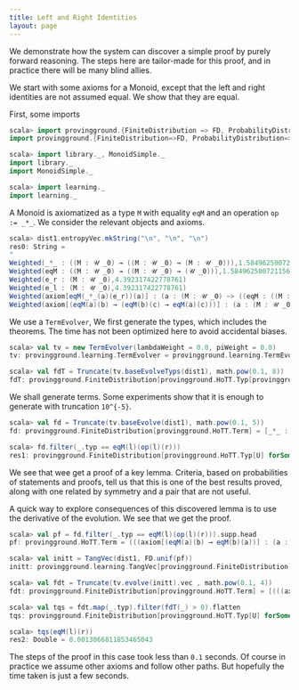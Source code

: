 ```yaml
---
title: Left and Right Identities
layout: page
---
```


We demonstrate how the system can discover a simple proof by purely forward reasoning. The steps here are tailor-made for this proof,
and in practice there will be many blind allies.

We start with some axioms for a Monoid, except that the left and right identities are not assumed equal. We show that they are equal.

First, some imports

```scala
scala> import provingground.{FiniteDistribution => FD, ProbabilityDistribution => PD, _}
import provingground.{FiniteDistribution=>FD, ProbabilityDistribution=>PD, _}

scala> import library._, MonoidSimple._
import library._
import MonoidSimple._

scala> import learning._
import learning._
```

A Monoid is axiomatized as a type `M` with equality `eqM` and an operation `op := _*_`. We consider the relevant objects and axioms.

```scala
scala> dist1.entropyVec.mkString("\n", "\n", "\n")
res0: String =
"
Weighted(_*_ : ((M : 𝒰 _0) → ((M : 𝒰 _0) → (M : 𝒰 _0))),1.5849625007211563)
Weighted(eqM : ((M : 𝒰 _0) → ((M : 𝒰 _0) → (𝒰 _0))),1.5849625007211563)
Weighted(e_r : (M : 𝒰 _0),4.392317422778761)
Weighted(e_l : (M : 𝒰 _0),4.392317422778761)
Weighted(axiom[eqM(_*_(a)(e_r))(a)] : (a : (M : 𝒰 _0) ~> ((eqM : ((M : 𝒰 _0) → ((M : 𝒰 _0) → (𝒰 _0)))) (((_*_ : ((M : 𝒰 _0) → ((M : 𝒰 _0) → (M : 𝒰 _0)))) (a : (M : 𝒰 _0)) : ((M : 𝒰 _0) → (M : 𝒰 _0))) (e_r : (M : 𝒰 _0)) : (M : 𝒰 _0)) : ((M : 𝒰 _0) → (𝒰 _0))) (a : (M : 𝒰 _0)) : 𝒰 _0),4.392317422778761)
Weighted(axiom[(eqM(a)(b) → (eqM(b)(c) → eqM(a)(c)))] : (a : (M : 𝒰 _0) ~> b : (M : 𝒰 _0) ~> c : (M : 𝒰 _0) ~> (((eqM : ((M : 𝒰 _0) → ((M : 𝒰 _0) → (𝒰 _0)))) (a : (...
```

We use a `TermEvolver`, We first generate the types, which includes the theorems.
The time has not been optimized here to avoid accidental biases.

```scala
scala> val tv = new TermEvolver(lambdaWeight = 0.0, piWeight = 0.0)
tv: provingground.learning.TermEvolver = provingground.learning.TermEvolver@2ba64f88

scala> val fdT = Truncate(tv.baseEvolveTyps(dist1), math.pow(0.1, 8))
fdT: provingground.FiniteDistribution[provingground.HoTT.Typ[provingground.HoTT.Term]] = [((eqM : ((M : 𝒰 _0) → ((M : 𝒰 _0) → (𝒰 _0)))) (e_r : (M : 𝒰 _0)) : ((M : 𝒰 _0) → (𝒰 _0))) (e_r : (M : 𝒰 _0)) : 𝒰 _0 : 0.1677002982617327, ((eqM : ((M : 𝒰 _0) → ((M : 𝒰 _0) → (𝒰 _0)))) (e_l : (M : 𝒰 _0)) : ((M : 𝒰 _0) → (𝒰 _0))) (e_l : (M : 𝒰 _0)) : 𝒰 _0 : 0.1677002982617327, ((eqM : ((M : 𝒰 _0) → ((M : 𝒰 _0) → (𝒰 _0)))) (e_r : (M : 𝒰 _0)) : ((M : 𝒰 _0) → (𝒰 _0))) (e_l : (M : 𝒰 _0)) : 𝒰 _0 : 0.1677002982617327, ((eqM : ((M : 𝒰 _0) → ((M : 𝒰 _0) → (𝒰 _0)))) (e_l : (M : 𝒰 _0)) : ((M : 𝒰 _0) → (𝒰 _0))) (e_r : (M : 𝒰 _0)) : 𝒰 _0 : 0.1677002982617327, ((eqM : ((M : 𝒰 _0) → ((M : 𝒰 _0) → (𝒰 _0)))) (e_l : (M : 𝒰 _0)) : ((M : 𝒰 _0) → (𝒰 _0))) (...
```

We shall generate terms. Some experiments show that it is enough to generate with truncation `10^{-5}`.
```scala
scala> val fd = Truncate(tv.baseEvolve(dist1), math.pow(0.1, 5))
fd: provingground.FiniteDistribution[provingground.HoTT.Term] = [_*_ : ((M : 𝒰 _0) → ((M : 𝒰 _0) → (M : 𝒰 _0))) : 0.26999999999999996, eqM : ((M : 𝒰 _0) → ((M : 𝒰 _0) → (𝒰 _0))) : 0.26999999999999996, e_r : (M : 𝒰 _0) : 0.03857142857142857, e_l : (M : 𝒰 _0) : 0.03857142857142857, axiom[eqM(_*_(a)(e_r))(a)] : (a : (M : 𝒰 _0) ~> ((eqM : ((M : 𝒰 _0) → ((M : 𝒰 _0) → (𝒰 _0)))) (((_*_ : ((M : 𝒰 _0) → ((M : 𝒰 _0) → (M : 𝒰 _0)))) (a : (M : 𝒰 _0)) : ((M : 𝒰 _0) → (M : 𝒰 _0))) (e_r : (M : 𝒰 _0)) : (M : 𝒰 _0)) : ((M : 𝒰 _0) → (𝒰 _0))) (a : (M : 𝒰 _0)) : 𝒰 _0) : 0.03857142857142857, axiom[(eqM(a)(b) → (eqM(b)(c) → eqM(a)(c)))] : (a : (M : 𝒰 _0) ~> b : (M : 𝒰 _0) ~> c : (M : 𝒰 _0) ~> (((eqM : ((M : 𝒰 _0) → ((M : 𝒰 _0) → (𝒰 _...

scala> fd.filter(_.typ == eqM(l)(op(l)(r)))
res1: provingground.FiniteDistribution[provingground.HoTT.Typ[U] forSome { type U >: x$1.type <: provingground.HoTT.Term with provingground.HoTT.Subs[U]; val x$1: provingground.HoTT.Term }] = []
```
We see that wee get a proof of a key lemma. Criteria, based on probabilities of statements and proofs,
tell us that this is one of the best results proved, along with one related by symmetry and a pair that are not useful.

A quick way to explore consequences of this discovered lemma is to use the derivative of the evolution.
We see that we get the proof.
```scala
scala> val pf = fd.filter(_.typ == eqM(l)(op(l)(r))).supp.head
pf: provingground.HoTT.Term = (((axiom[(eqM(a)(b) → eqM(b)(a))] : (a : (M : 𝒰 _0) ~> b : (M : 𝒰 _0) ~> (((eqM : ((M : 𝒰 _0) → ((M : 𝒰 _0) → (𝒰 _0)))) (a : (M : 𝒰 _0)) : ((M : 𝒰 _0) → (𝒰 _0))) (b : (M : 𝒰 _0)) : 𝒰 _0) → (((eqM : ((M : 𝒰 _0) → ((M : 𝒰 _0) → (𝒰 _0)))) (b : (M : 𝒰 _0)) : ((M : 𝒰 _0) → (𝒰 _0))) (a : (M : 𝒰 _0)) : 𝒰 _0))) (((_*_ : ((M : 𝒰 _0) → ((M : 𝒰 _0) → (M : 𝒰 _0)))) (e_l : (M : 𝒰 _0)) : ((M : 𝒰 _0) → (M : 𝒰 _0))) (e_r : (M : 𝒰 _0)) : (M : 𝒰 _0)) : (b : (M : 𝒰 _0) ~> (((eqM : ((M : 𝒰 _0) → ((M : 𝒰 _0) → (𝒰 _0)))) (((_*_ : ((M : 𝒰 _0) → ((M : 𝒰 _0) → (M : 𝒰 _0)))) (e_l : (M : 𝒰 _0)) : ((M : 𝒰 _0) → (M : 𝒰 _0))) (e_r : (M : 𝒰 _0)) : (M : 𝒰 _0)) : ((M : 𝒰 _0) → (𝒰 _0))) (b : (M : 𝒰 _0)) : 𝒰 _0) → ...

scala> val initt = TangVec(dist1, FD.unif(pf))
initt: provingground.learning.TangVec[provingground.FiniteDistribution[provingground.HoTT.Term]] = TangVec([eqM : ((M : 𝒰 _0) → ((M : 𝒰 _0) → (𝒰 _0))) : 0.2857142857142857, _*_ : ((M : 𝒰 _0) → ((M : 𝒰 _0) → (M : 𝒰 _0))) : 0.2857142857142857, e_l : (M : 𝒰 _0) : 0.047619047619047616, e_r : (M : 𝒰 _0) : 0.047619047619047616, _*_ : ((M : 𝒰 _0) → ((M : 𝒰 _0) → (M : 𝒰 _0))) : 0.047619047619047616, eqM : ((M : 𝒰 _0) → ((M : 𝒰 _0) → (𝒰 _0))) : 0.047619047619047616, axiom[eqM(a)(a)] : (a : (M : 𝒰 _0) ~> ((eqM : ((M : 𝒰 _0) → ((M : 𝒰 _0) → (𝒰 _0)))) (a : (M : 𝒰 _0)) : ((M : 𝒰 _0) → (𝒰 _0))) (a : (M : 𝒰 _0)) : 𝒰 _0) : 0.047619047619047616, axiom[(eqM(a)(b) → eqM(b)(a))] : (a : (M : 𝒰 _0) ~> b : (M : 𝒰 _0) ~> (((eqM : ((M : 𝒰 _0) → ((M :...

scala> val fdt = Truncate(tv.evolve(initt).vec , math.pow(0.1, 4))
fdt: provingground.FiniteDistribution[provingground.HoTT.Term] = [(((axiom[(eqM(a)(b) → eqM(b)(a))] : (a : (M : 𝒰 _0) ~> b : (M : 𝒰 _0) ~> (((eqM : ((M : 𝒰 _0) → ((M : 𝒰 _0) → (𝒰 _0)))) (a : (M : 𝒰 _0)) : ((M : 𝒰 _0) → (𝒰 _0))) (b : (M : 𝒰 _0)) : 𝒰 _0) → (((eqM : ((M : 𝒰 _0) → ((M : 𝒰 _0) → (𝒰 _0)))) (b : (M : 𝒰 _0)) : ((M : 𝒰 _0) → (𝒰 _0))) (a : (M : 𝒰 _0)) : 𝒰 _0))) (((_*_ : ((M : 𝒰 _0) → ((M : 𝒰 _0) → (M : 𝒰 _0)))) (e_l : (M : 𝒰 _0)) : ((M : 𝒰 _0) → (M : 𝒰 _0))) (e_r : (M : 𝒰 _0)) : (M : 𝒰 _0)) : (b : (M : 𝒰 _0) ~> (((eqM : ((M : 𝒰 _0) → ((M : 𝒰 _0) → (𝒰 _0)))) (((_*_ : ((M : 𝒰 _0) → ((M : 𝒰 _0) → (M : 𝒰 _0)))) (e_l : (M : 𝒰 _0)) : ((M : 𝒰 _0) → (M : 𝒰 _0))) (e_r : (M : 𝒰 _0)) : (M : 𝒰 _0)) : ((M : 𝒰 _0) → (𝒰...

scala> val tqs = fdt.map(_.typ).filter(fdT(_) > 0).flatten
tqs: provingground.FiniteDistribution[provingground.HoTT.Typ[U] forSome { type U >: x$1.type <: provingground.HoTT.Term with provingground.HoTT.Subs[U]; val x$1: provingground.HoTT.Term }] = [((eqM : ((M : 𝒰 _0) → ((M : 𝒰 _0) → (𝒰 _0)))) (e_l : (M : 𝒰 _0)) : ((M : 𝒰 _0) → (𝒰 _0))) (((_*_ : ((M : 𝒰 _0) → ((M : 𝒰 _0) → (M : 𝒰 _0)))) (e_l : (M : 𝒰 _0)) : ((M : 𝒰 _0) → (M : 𝒰 _0))) (e_r : (M : 𝒰 _0)) : (M : 𝒰 _0)) : 𝒰 _0 : 0.8113066811853465, ((eqM : ((M : 𝒰 _0) → ((M : 𝒰 _0) → (𝒰 _0)))) (((_*_ : ((M : 𝒰 _0) → ((M : 𝒰 _0) → (M : 𝒰 _0)))) (e_l : (M : 𝒰 _0)) : ((M : 𝒰 _0) → (M : 𝒰 _0))) (e_r : (M : 𝒰 _0)) : (M : 𝒰 _0)) : ((M : 𝒰 _0) → (𝒰 _0))) (e_l : (M : 𝒰 _0)) : 𝒰 _0 : 0.025244354566902594, ((eqM : ((M : 𝒰 _0) → ((M : 𝒰 _0) → (𝒰 _0)...

scala> tqs(eqM(l)(r))
res2: Double = 0.0013066811853465043
```

The steps of the proof in this case took less than `0.1` seconds. Of course in practice we assume other axioms and follow other paths.
But hopefully the time taken is just a few seconds.
